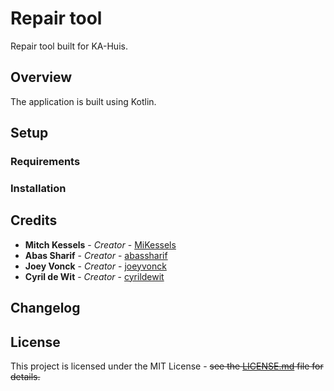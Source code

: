 # Repair tool

Repair tool built for KA-Huis.

## Overview

The application is built using Kotlin.

## Setup

### Requirements


### Installation

## Credits

* **Mitch Kessels** - _Creator_ - [MiKessels](https://github.com/MiKessels)
* **Abas Sharif** - _Creator_ - [abassharif](https://github.com/abassharif)
* **Joey Vonck** - _Creator_ - [joeyvonck](https://github.com/joeyvonck)
* **Cyril de Wit** - _Creator_ - [cyrildewit](https://github.com/cyrildewit)


## Changelog


## License

This project is licensed under the MIT License - ~~see the [LICENSE.md](LICENSE.md) file for details.~~
